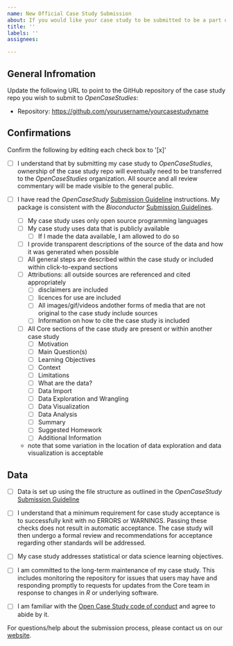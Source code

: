 ```yaml
---
name: New Official Case Study Submission
about: If you would like your case study to be submitted to be a part of our official collection please fill out the following information and make sure your case study meets these requirements. 
title: ''
labels: ''
assignees:

---
```


## General Infromation

Update the following URL to point to the GitHub repository of
the case study repo you wish to submit to _OpenCaseStudies_:

- Repository: https://github.com/yourusername/yourcasestudyname

## Confirmations

Confirm the following by editing each check box to '[x]'

- [ ] I understand that by submitting my case study to _OpenCaseStudies_,
ownership of the case study repo will eventually need to be transferred to the _OpenCaseStudies_ organization. All source and all review commentary will be made visible to the general public.

- [ ] I have read the _OpenCaseStudy_ [Submission Guideline][1]
  instructions. My package is consistent with the _Bioconductor_
  [Submission Guidelines][1].
  - [ ] My case study uses only open source programming languages
  - [ ] My case study uses data that is publicly available
    - [ ] If I made the data available, I am allowed to do so
  - [ ] I provide transparent descriptions of the source of the data and how it was generated when possible
  - [ ] All general steps are described within the case study or included within click-to-expand sections 
  - [ ] Attributions: all outside sources are referenced and cited appropriately
       -[ ] disclaimers are included
       -[ ] licences for use are included
       -[ ] All images/gif/videos andother forms of media that are not original to the case study include sources
       -[ ] Information on how to cite the case study is included
  - [ ] All Core sections of the case study are present or within another case study
    - [ ] Motivation
    - [ ] Main Question(s)
    - [ ] Learning Objectives
    - [ ] Context
    - [ ] Limitations
    - [ ] What are the data?
    - [ ] Data Import
    - [ ] Data Exploration and Wrangling
    - [ ] Data Visualization
    - [ ] Data Analysis
    - [ ] Summary
    - [ ] Suggested Homework
    - [ ] Additional Information
  
  * note that some variation in the location of data exploration and data visualization is acceptable
  
 ## Data
  - [ ] Data is set up using the file structure as outlined in the _OpenCaseStudy_ [Submission Guideline][1]

- [ ] I understand that a minimum requirement for case study acceptance 
  is to successfully knit with no ERRORS or WARNINGS. 
  Passing these checks does not result in automatic acceptance. The 
  case study will then undergo a formal review and recommendations for 
  acceptance regarding other standards will be addressed.

- [ ] My case study addresses statistical or data science learning objectives.

- [ ] I am committed to the long-term maintenance of my case study. This
  includes monitoring the repository for issues that users may
  have and responding promptly to requests for updates from the Core team   in response to changes in _R_ or underlying software.
  
- [ ] I am familiar with the [Open Case Study code of conduct][2] and 
  agree to abide by it.


For questions/help about the submission process, please contact us on our [website][3].


[1]: https://www.opencasestudies.org/OCS_Guide/new-case-studies---building-and-contributing.html#guidelines
[2]: https://opencasestudies.org/code_of_conduct.html
[3]: https://www.opencasestudies.org/#contact
